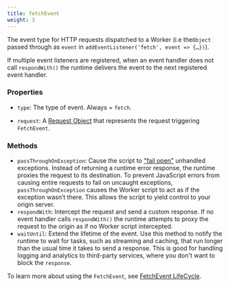 ```yaml
---
title: fetchEvent
weight: 3
---
```


The event type for HTTP requests dispatched to a Worker (i.e the`Object` passed through as `event` in `addEventListener('fetch', event => {…})`).

If multiple event listeners are registered, when an event handler does not call `respondWith()` the runtime delivers the event to the next registered event handler.

### Properties

- `type`: The type of event. Always = `fetch`.

- `request`: A [Request Object](/reference/apis/request) that represents the request triggering `FetchEvent`.

### Methods

- `passThroughOnException`: Cause the script to ["fail open"](https://community.microfocus.com/t5/Security-Blog/Security-Fundamentals-Part-1-Fail-Open-vs-Fail-Closed/ba-p/283747) unhandled exceptions. Instead of returning a runtime error response, the runtime proxies the request to its destination. To prevent JavaScript errors from causing entire requests to fail on uncaught exceptions, `passThroughOnException` causes the Worker script to act as if the exception wasn’t there. This allows the script to yield control to your origin server.
- `respondWith`: Intercept the request and send a custom response.
	If no event handler calls `respondWith()` the runtime attempts to proxy the request to the origin as if no Worker script intercepted.
- `waitUntil`: Extend the lifetime of the event. Use this method to notify the runtime to wait for tasks, such as streaming and caching, that run longer than the usual time it takes to send a response. This is good for handling logging and analytics to third-party services, where you don't want to block the `response`.

To learn more about using the `FetchEvent`, see [FetchEvent LifeCycle](/about/tips/fetch-event-lifecycle).
